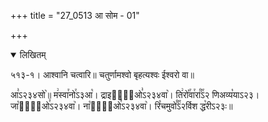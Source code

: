 +++
title = "27_0513 आ सोम - 01"

+++
<details open><summary>लिखितम्</summary>

५१३-१। आश्वानि चत्वारि॥ चतुर्णामश्वो बृहत्यश्वः ईश्वरो वा॥

आ꣣ऽ२३४सो꣥॥ म꣢स्वा꣯नो꣯ऽ३आ꣡। द्राइभा꣢᳐ओ꣣ऽ२३४वा꣥। ति꣢रो꣡꣯वा꣯रा꣰꣯ऽ२ णिअव्य꣡याऽ२३। जा꣡ना꣢᳐ओ꣣ऽ२३४वा꣥। ना꣡पा꣢᳐ओ꣣ऽ२३४वा꣥। रि꣡चमुवो꣰꣯ऽ२र्विश द्ध꣡रीऽ२३ः॥
</details>